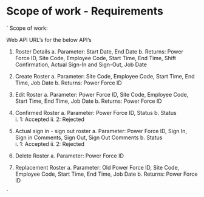 # Scope of work - Requirements

`
Scope of work:

Web API URL’s for the below API’s
 
1.	Roster Details
a.	Parameter: Start Date, End Date
b.	Returns:   Power Force ID, Site Code, Employee Code, Start Time, End Time, Shift Confirmation, Actual Sign-In and Sign-Out, Job Date

2.	Create Roster
a.	Parameter: Site Code, Employee Code, Start Time, End Time, Job Date
b.	Returns: Power Force ID

3.	Edit Roster
a.	Parameter: Power Force ID, Site Code, Employee Code, Start Time, End Time, Job Date
b.	Returns: Power Force ID

4.	Confirmed Roster
a.	Parameter: Power Force ID, Status
b.	Status    
i.	1: Accepted
ii.	2:  Rejected

5.	Actual sign in - sign out roster
a.	Parameter: Power Force ID, Sign In, Sign in Comments,  Sign Out, Sign Out Comments
b.	Status    
i.	1: Accepted
ii.	2:  Rejected

6.	Delete Roster
a.	Parameter: Power Force ID

7.	Replacement Roster
a.	Parameter: Old Power Force ID, Site Code, Employee Code, Start Time, End Time, Job Date
b.	Returns: Power Force ID

`